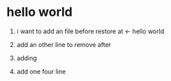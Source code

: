 # hello world

1. i want to add an file before restore at <- hello world

2. add an other line to remove after

3. adding

4. add one four line